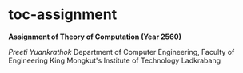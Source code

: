 # toc-assignment
<b>Assignment of Theory of Computation (Year 2560)</b>

<i>Preeti Yuankrathok</i>
Department of Computer Engineering, Faculty of Engineering
King Mongkut's Institute of Technology Ladkrabang
